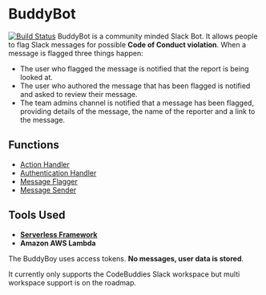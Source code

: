 # BuddyBot

[![Build Status](https://travis-ci.com/billglover/bbot.svg?branch=master)](https://travis-ci.com/billglover/bbot)
BuddyBot is a community minded Slack Bot. It allows people to flag Slack messages for possible **Code of Conduct violation**. When a message is flagged three things happen:

+ The user who flagged the message is notified that the report is being looked at.
+ The user who authored the message that has been flagged is notified and asked to review their message.
+ The team admins channel is notified that a message has been flagged, providing details of the message, the name of the reporter and a link to the message.

## Functions

+ [Action Handler](https://github.com/billglover/bbot/tree/b9741a61fe4ef7fe8111cd12e41ad0e465e5c251/cmd/actionHandler)
+ [Authentication Handler](https://github.com/billglover/bbot/tree/b9741a61fe4ef7fe8111cd12e41ad0e465e5c251/cmd/authHandler)
+ [Message Flagger](https://github.com/billglover/bbot/tree/b9741a61fe4ef7fe8111cd12e41ad0e465e5c251/cmd/msgFlagger)
+ [Message Sender](https://github.com/billglover/bbot/tree/b9741a61fe4ef7fe8111cd12e41ad0e465e5c251/cmd/msgSender)

## Tools Used

+ [**Serverless Framework**](https://serverless.com)
+ **Amazon AWS Lambda**

The BuddyBoy uses access tokens. **No messages, user data is stored**.

It currently only supports the CodeBuddies Slack workspace but multi workspace support is on the roadmap.
